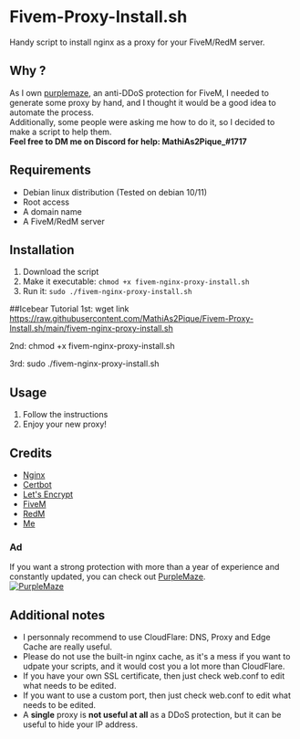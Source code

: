 # Fivem-Proxy-Install.sh
Handy script to install nginx as a proxy for your FiveM/RedM server.

## Why ?
As I own [purplemaze](https://purplemaze.xyz), an anti-DDoS protection for FiveM, I needed to generate some proxy by hand, and I thought it would be a good idea to automate the process.  
Additionally, some people were asking me how to do it, so I decided to make a script to help them.  
**Feel free to DM me on Discord for help: MathiAs2Pique_#1717**  

## Requirements
- Debian linux distribution (Tested on debian 10/11)
- Root access
- A domain name
- A FiveM/RedM server

## Installation
1. Download the script
2. Make it executable: `chmod +x fivem-nginx-proxy-install.sh`
3. Run it: `sudo ./fivem-nginx-proxy-install.sh`

##Icebear Tutorial
1st: wget link https://raw.githubusercontent.com/MathiAs2Pique/Fivem-Proxy-Install.sh/main/fivem-nginx-proxy-install.sh

2nd: chmod +x fivem-nginx-proxy-install.sh

3rd: sudo ./fivem-nginx-proxy-install.sh

## Usage
1. Follow the instructions
2. Enjoy your new proxy!

## Credits
- [Nginx](https://nginx.org/)
- [Certbot](https://certbot.eff.org/)
- [Let's Encrypt](https://letsencrypt.org/)
- [FiveM](https://fivem.net/)
- [RedM](https://redm.gg/)
- [Me](https://github.com/MathiAs2Pique)

### Ad
If you want a strong protection with more than a year of experience and constantly updated, you can check out [PurpleMaze](https://purplemaze.xyz).  
[![PurpleMaze](https://cdn.discordapp.com/attachments/859400057564561408/1092897682344923249/purplemazeLogo.png)](https://discord.gg/BMJJWjZafv)

## Additional notes
- I personnaly recommend to use CloudFlare: DNS, Proxy and Edge Cache are really useful.
- Please do not use the built-in nginx cache, as it's a mess if you want to udpate your scripts, and it would cost you a lot more than CloudFlare.
- If you have your own SSL certificate, then just check web.conf to edit what needs to be edited.
- If you want to use a custom port, then just check web.conf to edit what needs to be edited.
- A **single** proxy is **not useful at all** as a DDoS protection, but it can be useful to hide your IP address.
